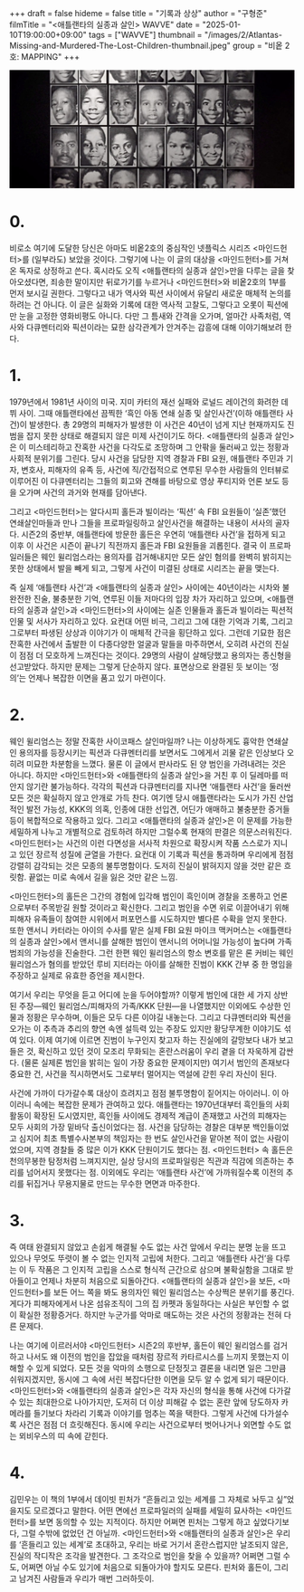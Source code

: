 +++
draft = false
hideme = false
title = "기록과 상상"
author = "구형준"
filmTitle = "<애틀랜타의 실종과 살인> WAVVE"
date = "2025-01-10T19:00:00+09:00"
tags = ["WAVVE"]
thumbnail = "/images/2/Atlantas-Missing-and-Murdered-The-Lost-Children-thumbnail.jpeg"
group = "비옽 2호: MAPPING"
+++

![Atlanta's Missing and Murdered: The Lost Children](/images/2/Atlantas-Missing-and-Murdered-The-Lost-Children-1.jpeg)

# 0.

비로소 여기에 도달한 당신은 아마도 비옽2호의 중심작인 넷플릭스 시리즈 <마인드헌터>를 (일부라도) 보았을 것이다. 그렇기에 나는 이 글의 대상을 <마인드헌터>를 거쳐온 독자로 상정하고 쓴다. 혹시라도 오직 <애틀랜타의 실종과 살인>만을 다루는 글을 찾아오셨다면, 죄송한 말이지만 뒤로가기를 누르거나 <마인드헌터>와 비옽2호의 1부를 먼저 보시길 권한다. 그렇다고 내가 역사와 픽션 사이에서 유달리 새로운 매체적 논의를 하려는 건 아니다. 이 글은 실화와 기록에 대한 역사적 고찰도, 그렇다고 오롯이 픽션에만 눈을 고정한 영화비평도 아니다. 다만 그 틈새와 간격을 오가며, 얼마간 사족처럼, 역사와 다큐멘터리와 픽션이라는 묘한 삼각관계가 안겨주는 감흥에 대해 이야기해보려 한다.

# 1.

1979년에서 1981년 사이의 미국. 지미 카터의 재선 실패와 로널드 레이건의 화려한 데뷔 사이. 그때 애틀랜타에선 끔찍한 ‘흑인 아동 연쇄 실종 및 살인사건’(이하 애틀랜타 사건)이 발생한다. 총 29명의 피해자가 발생한 이 사건은 40년이 넘게 지난 현재까지도 진범을 잡지 못한 상태로 해결되지 않은 미제 사건이기도 하다. <애틀랜타의 실종과 살인>은 이 미스테리하고 잔혹한 사건을 다각도로 조망하며 그 안팎을 둘러싸고 있는 정황과 사회적 분위기를 그린다. 당시 사건을 담당한 지역 경찰과 FBI 요원, 애틀랜타 주민과 기자, 변호사, 피해자의 유족 등, 사건에 직/간접적으로 연루된 무수한 사람들의 인터뷰로 이루어진 이 다큐멘터리는 그들의 회고와 견해를 바탕으로 영상 푸티지와 언론 보도 등을 오가며 사건의 과거와 현재를 담아낸다.

그리고 <마인드헌터>는 알다시피 홀든과 빌이라는 ‘픽션’ 속 FBI 요원들이 ‘실존’했던 연쇄살인마들과 만나 그들을 프로파일링하고 살인사건을 해결하는 내용이 서사의 골자다. 시즌2의 중반부, 애틀랜타에 방문한 홀든은 우연히 ‘애틀랜타 사건’을 접하게 되고 이후 이 사건은 시즌이 끝나기 직전까지 홀든과 FBI 요원들을 괴롭힌다. 결국 이 프로파일러들은 웨인 윌리엄스라는 용의자를 검거해내지만 모든 살인 혐의를 완벽히 밝히지는 못한 상태에서 발을 빼게 되고, 그렇게 사건이 미결된 상태로 시리즈는 끝을 맺는다.

즉 실제 ‘애틀랜타 사건’과 <애틀랜타의 실종과 살인> 사이에는 40년이라는 시차와 불완전한 진술, 불충분한 기억, 연루된 이들 저마다의 입장 차가 자리하고 있으며, <애틀랜타의 실종과 살인>과 <마인드헌터>의 사이에는 실존 인물들과 홀든과 빌이라는 픽션적 인물 및 서사가 자리하고 있다. 요컨대 어떤 비극, 그리고 그에 대한 기억과 기록, 그리고 그로부터 파생된 상상과 이야기가 이 매체적 간극을 횡단하고 있다. 그런데 기묘한 점은 잔혹한 사건에서 출발한 이 다종다양한 얼굴과 말들을 마주하면서, 오히려 사건의 진실이 점점 더 모호하게 느껴진다는 것이다. 29명의 사람이 살해당했고 용의자는 종신형을 선고받았다. 하지만 문제는 그렇게 단순하지 않다. 표면상으로 완결된 듯 보이는 ‘정의’는 언제나 복잡한 이면을 품고 있기 마련이다.

# 2.

웨인 윌리엄스는 정말 잔혹한 사이코패스 살인마일까? 나는 이상하게도 흉악한 연쇄살인 용의자를 등장시키는 픽션과 다큐멘터리를 보면서도 그에게서 괴물 같은 인상보다 오히려 미묘한 차분함을 느꼈다. 물론 이 글에서 판사라도 된 양 범인을 가려내려는 것은 아니다. 하지만 <마인드헌터>와 <애틀랜타의 실종과 살인>을 거친 후 이 딜레마를 떠안지 않기란 불가능하다. 각각의 픽션과 다큐멘터리를 지나면 ‘애틀랜타 사건’을 둘러싼 모든 것은 확실하지 않고 안개로 가득 찬다. 여기엔 당시 애틀랜타라는 도시가 가진 산업적인 발전 가능성, KKK의 의혹, 인종에 대한 선입견, 어딘가 애매하고 불충분한 증거들 등이 복합적으로 작용하고 있다. 그리고 <애틀랜타의 실종과 살인>은 이 문제를 가능한 세밀하게 나누고 개별적으로 검토하려 하지만 그럴수록 현재의 판결은 의문스러워진다. <마인드헌터>는 사건의 이런 다면성을 서사적 차원으로 확장시켜 작품 스스로가 지니고 있던 장르적 성질에 균열을 가한다. 요컨대 이 기록과 픽션을 통과하며 우리에게 점점 강렬히 감각되는 것은 모종의 불투명함이다. 도저히 진실이 밝혀지지 않을 것만 같은 흐릿함. 끝없는 미로 속에서 길을 잃은 것만 같은 느낌.

<마인드헌터>의 홀든은 그간의 경험에 입각해 범인이 흑인이며 경찰을 조롱하고 언론으로부터 주목받길 원할 것이라고 확신한다. 그리고 범인을 수면 위로 이끌어내기 위해 피해자 유족들이 참여한 시위에서 퍼포먼스를 시도하지만 별다른 수확을 얻지 못한다. 또한 앤서니 카터라는 아이의 수사를 맡은 실제 FBI 요원 마이크 맥커머스는 <애틀랜타의 실종과 살인>에서 앤서니를 살해한 범인이 앤서니의 어머니일 가능성이 높다며 가족범죄의 가능성을 진술한다. 그런 한편 웨인 윌리엄스의 항소 변호를 맡은 론 커비는 웨인 윌리엄스가 혐의를 받았던 루비 지터라는 아이를 살해한 진범이 KKK 간부 중 한 명임을 주장하고 실제로 유효한 증언을 제시한다.

여기서 우리는 무엇을 듣고 어디에 눈을 두어야할까? 이렇게 범인에 대한 세 가지 상반된 주장—웨인 윌리엄스/피해자의 가족/KKK 단원—을 나열했지만 이외에도 수상한 인물과 정황은 무수하며, 이들은 모두 다른 이야길 내놓는다. 그리고 다큐멘터리와 픽션을 오가는 이 추측과 추리의 향연 속엔 설득력 있는 주장도 있지만 황당무계한 이야기도 섞여 있다. 이제 여기에 이르면 진범이 누구인지 찾고자 하는 진실에의 갈망보다 내가 보고 들은 것, 확신하고 있던 것이 모조리 무화되는 혼란스러움이 우리 곁을 더 자욱하게 감싼다. (물론 실제론 범인을 밝히는 일이 가장 중요한 문제이지만) 여기서 범인의 존재보다 중요한 건, 사건을 직시하면서도 그로부터 멀어지는 역설에 갇힌 우리 자신이 된다.

사건에 가까이 다가갈수록 대상이 흐려지고 점점 불투명함이 짙어지는 아이러니. 이 아이러니 속에는 복잡한 문제가 관여하고 있다. 애틀랜타는 1970년대부터 흑인들의 사회활동이 확장된 도시였지만, 흑인들 사이에도 경제적 계급이 존재했고 사건의 피해자는 모두 사회의 가장 밑바닥 출신이었다는 점. 사건을 담당하는 경찰은 대부분 백인들이었고 심지어 최초 특별수사본부의 책임자는 한 번도 살인사건을 맡아본 적이 없는 사람이었으며, 지역 경찰들 중 많은 이가 KKK 단원이기도 했다는 점. <마인드헌터> 속 홀든은 천의무봉한 탐정처럼 느껴지지만, 실상 당시의 프로파일링은 직관과 직감에 의존하는 추리를 넘어서지 못했다는 점. 이외에도 우리는 ‘애틀랜타 사건’에 가까워질수록 이전의 추리를 뒤집거나 무용지물로 만드는 무수한 면면과 마주한다.

# 3.

즉 여태 완결되지 않았고 손쉽게 해결될 수도 없는 사건 앞에서 우리는 분명 눈을 뜨고 있으나 무엇도 뚜렷이 볼 수 없는 인지적 고립에 처한다. 그리고 ‘애틀랜타 사건’을 다루는 이 두 작품은 그 인지적 고립을 스스로 형식적 근간으로 삼으며 불확실함을 그대로 받아들이고 언제나 차분히 처음으로 되돌아간다. <애틀랜타의 실종과 살인>을 보든, <마인드헌터>를 보든 어느 쪽을 봐도 용의자인 웨인 윌리엄스는 수상쩍은 분위기를 풍긴다. 게다가 피해자에게서 나온 섬유조직이 그의 집 카펫과 동일하다는 사실은 부인할 수 없이 확실한 정황증거다. 하지만 누군가를 악마로 매도하는 것은 사건의 정황과는 전혀 다른 문제다.

나는 여기에 이르러서야 <마인드헌터> 시즌2의 후반부, 홀든이 웨인 윌리엄스를 검거하고 나서도 왜 이전의 범인을 잡았을 때처럼 장르적 카타르시스를 느끼지 못했는지 이해할 수 있게 되었다. 모든 것을 악마의 소행으로 단정짓고 결론을 내리면 일은 그만큼 쉬워지겠지만, 동시에 그 속에 서린 복잡다단한 이면을 모두 알 수 없게 되기 때문이다. <마인드헌터>와 <애틀랜타의 실종과 살인>은 각자 자신의 형식을 통해 사건에 다가갈 수 있는 최대한으로 나아가지만, 도저히 더 이상 피해갈 수 없는 혼란 앞에 당도하자 카메라를 들기보다 차라리 기록과 이야기를 멈추는 쪽을 택한다. 그렇게 사건에 다가설수록 사건은 점점 더 흐릿해진다. 동시에 우리는 사건으로부터 벗어나거나 외면할 수도 없는 뫼비우스의 띠 속에 갇힌다.

# 4.

김민우는 이 책의 1부에서 데이빗 핀처가 “흔들리고 있는 세계를 그 자체로 놔두고 싶”었을지도 모르겠다고 말한다. 어떤 면에선 프로파일러의 실패를 세밀히 묘사하는 <마인드헌터>를 보면 동의할 수 있는 지적이다. 하지만 어쩌면 핀처는 그렇게 하고 싶었다기보다, 그럴 수밖에 없었던 건 아닐까. <마인드헌터>와 <애틀랜타의 실종과 살인>은 우리를 ‘흔들리고 있는 세계’로 초대하고, 우리는 바로 거기서 혼란스럽지만 날조되지 않은, 진실의 작디작은 조각을 발견한다. 그 조각으로 범인을 찾을 수 있을까? 어쩌면 그럴 수도, 어쩌면 아닐 수도 있기에 처음으로 되돌아가야 할지도 모른다. 핀처와 홀든이, 그리고 남겨진 사람들과 우리가 매번 그러하듯이.
